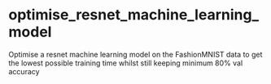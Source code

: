 # optimise_resnet_machine_learning_model
Optimise a resnet machine learning model on the FashionMNIST data to get the lowest possible training time whilst still keeping minimum 80% val accuracy

